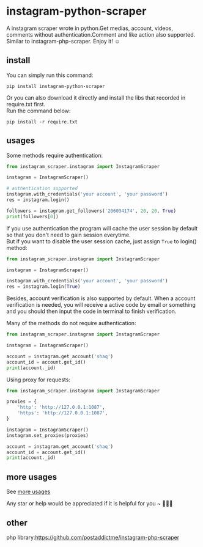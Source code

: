 # instagram-python-scraper
A instagram scraper wrote in python.Get medias, account, videos, comments without authentication.Comment and like action also supported.  
Similar to instagram-php-scraper. Enjoy it! ☺️

## install
You can simply run this command:  
```
pip install instagram-python-scraper
```
Or you can also download it directly and install the libs that recorded in require.txt first.  
Run the command below:
```
pip install -r require.txt
```

## usages
Some methods require authentication:
```python
from instagram_scraper.instagram import InstagramScraper

instagram = InstagramScraper()

# authentication supported
instagram.with_credentials('your account', 'your password')
res = instagram.login()

followers = instagram.get_followers('206034174', 20, 20, True)
print(followers[0])

```
If you use authentication the program will cache the user session by default so that you don't need to gain session everytime.  
But if you want to disable the user session cache, just assign `True` to login() method:
```python
from instagram_scraper.instagram import InstagramScraper

instagram = InstagramScraper()

instagram.with_credentials('your account', 'your password')
res = instagram.login(True)
```
Besides, account verification is also supported by default.
When a account verification is needed, you will receive a active code by email or something and you should then input the code in terminal
to finish verification.  
  
Many of the methods do not require authentication:
```python
from instagram_scraper.instagram import InstagramScraper

instagram = InstagramScraper()

account = instagram.get_account('shaq')
account_id = account.get_id()
print(account._id)
```
  
Using proxy for requests:
```python
from instagram_scraper.instagram import InstagramScraper

proxies = {
    'http': 'http://127.0.0.1:1087',
    'https': 'http://127.0.0.1:1087',
}

instagram = InstagramScraper()
instagram.set_proxies(proxies)

account = instagram.get_account('shaq')
account_id = account.get_id()
print(account._id)
```

## more usages
See [more usages](https://github.com/luengwaiban/instagram-python-scraper/blob/master/more_usages.md)  

Any star or help would be appreciated if it is helpful for you ~  🙋‍♂️🌚

## other
php library:https://github.com/postaddictme/instagram-php-scraper
